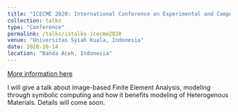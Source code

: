 ```yaml
---
title: "ICECME 2020: International Conference on Experimental and Computational Mechanics in Engineering"
collection: talks
type: "Conference"
permalink: /talks/istalks-icecme2020
venue: "Universitas Syiah Kuala, Indonesia"
date: 2020-10-14
location: "Banda Aceh, Indonesia"
---
```


[More information here](https://conferencemechanic.unsyiah.ac.id/)

I will give a talk about image-based Finite Element Analysis, modeling through symbolic computing and how it benefits modeling of Heterogenous Materials. Details will come soon.
